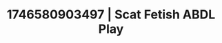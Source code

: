 ---
categories:
- AI-generated
- Feather touch
- Breath play
- Barefoot beauty
- ASMR
- Whispers of pleasure
- Cosplay
- Hands in hair
image: /assets/images/1746580903497.jpg
layout: post
seo:
  description: Featured content with high-quality Scat Fetish, ABDL Play. HD images
    available.
  keywords: Scat Fetish, ABDL Play
  og_image: /assets/images/1746580903497.jpg
  schema_type: VisualArtwork
tags:
- ABDL Play
- '#1746580903497'
- Scat Fetish
title: 1746580903497 | Scat Fetish ABDL Play
---